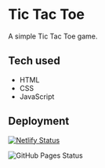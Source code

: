 # Tic Tac Toe

A simple Tic Tac Toe game.

## Tech used

- HTML
- CSS
- JavaScript

## Deployment

[![Netlify Status](https://api.netlify.com/api/v1/badges/68ecee4a-eb13-4111-acf9-ff9db799b1f0/deploy-status)](https://app.netlify.com/sites/victoriavavulina/deploys)

![GitHub Pages Status](https://vickneee.github.io/tic-tac-toe/)
